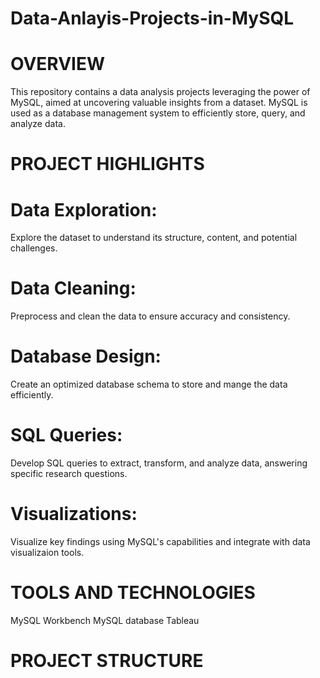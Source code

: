 # Data-Anlayis-Projects-in-MySQL

# OVERVIEW

This repository contains a data analysis projects leveraging the power of MySQL, aimed at uncovering valuable insights from a dataset. MySQL is used as a database management system to efficiently store, query, and analyze data.

# PROJECT HIGHLIGHTS

# Data Exploration: 
  Explore the dataset to understand its structure, content, and potential challenges.

# Data Cleaning:
  Preprocess and clean the data to ensure accuracy and consistency.

# Database Design:
  Create an optimized database schema to store and mange the data efficiently.

# SQL Queries:
  Develop SQL queries to extract, transform, and analyze data, answering specific research questions.

# Visualizations:
  Visualize key findings using MySQL's capabilities and integrate with data visualizaion tools.

# TOOLS AND TECHNOLOGIES

 MySQL Workbench
 MySQL database
 Tableau

# PROJECT STRUCTURE


